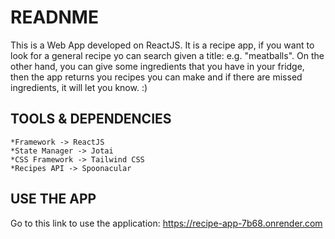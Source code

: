 # READNME

This is a Web App developed on ReactJS. 
It is a recipe app, if you want to look for a general recipe yo can search given a title: e.g. "meatballs". On the other hand, you can give some ingredients that you have in your fridge, then the app returns you recipes you can make and if there are missed ingredients, it will let you know. :)

## TOOLS & DEPENDENCIES
    *Framework -> ReactJS
    *State Manager -> Jotai
    *CSS Framework -> Tailwind CSS
    *Recipes API -> Spoonacular

## USE THE APP

Go to this link to use the application: https://recipe-app-7b68.onrender.com